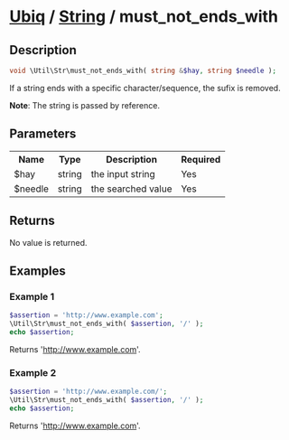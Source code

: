[Ubiq](../index.md) / [String](../index.md#string) / must_not_ends_with
======


Description
-------- 

```php
void \Util\Str\must_not_ends_with( string &$hay, string $needle );
```

If a string ends with a specific character/sequence, the sufix is removed.

**Note**: The string is passed by reference.



Parameters
--------

<table>
	<tr>
		<th>Name</th>
		<th>Type</th>
		<th>Description</th>
		<th>Required</th>
	</tr>
	<tr>
		<td>$hay</td>
		<td>string</td>
		<td>the input string</td>
		<td>Yes</td>
	</tr>
	<tr>
		<td>$needle</td>
		<td>string</td>
		<td>the searched value</td>
		<td>Yes</td>
	</tr>
</table>



Returns
--------

No value is returned. 



Examples
--------

### Example 1

```php
$assertion = 'http://www.example.com';
\Util\Str\must_not_ends_with( $assertion, '/' );
echo $assertion;
```
Returns 'http://www.example.com'.

### Example 2

```php
$assertion = 'http://www.example.com/';
\Util\Str\must_not_ends_with( $assertion, '/' );
echo $assertion;
```
Returns 'http://www.example.com'.
